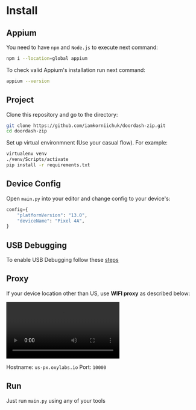 # Install

## Appium

You need to have `npm` and `Node.js` to execute next command:

```bash
npm i --location=global appium
```

To check valid Appium's installation run next command:

```bash
appium --version
```

## Project

Clone this repository and go to the directory:

```bash
git clone https://github.com/iamkorniichuk/doordash-zip.git
cd doordash-zip
```

Set up virtual environmnent (Use your casual flow). For example:

```bash
virtualenv venv
./venv/Scripts/activate
pip install -r requirements.txt
```

## Device Config

Open `main.py` into your editor and change config to your device's:

```python
config={
    "platformVersion": "13.0",
    "deviceName": "Pixel 4A",
}
```

## USB Debugging

To enable USB Debugging follow these [steps](https://www.asus.com/support/faq/1046846/#:~:text=Steps%20required%20to%20enable%20USB%20cable%20connection%20vary%20depending%20on%20the%20brand%20of%20your%20device.)

## Proxy

If your device location other than US, use **WIFI proxy** as described below:

<video width="300" controls>
    <source src="/proxy.mp4" type="video/mp4">
</video>

Hostname: `us-px.oxylabs.io`
Port: `10000`

## Run

Just run `main.py` using any of your tools
